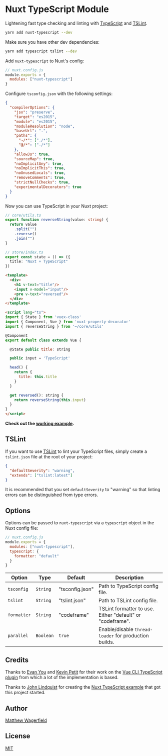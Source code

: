 # Nuxt TypeScript Module

Lightening fast type checking and linting with [TypeScript][typescript] and [TSLint][tslint].

```bash
yarn add nuxt-typescript --dev
```

Make sure you have other dev dependencies:

```bash
yarn add typescript tslint --dev
```

Add `nuxt-typescript` to Nuxt's config:

```js
// nuxt.config.js
module.exports = {
  modules: ["nuxt-typescript"]
}
```

Configure `tsconfig.json` with the following settings:

```json
{
  "compilerOptions": {
    "jsx": "preserve",
    "target": "es2015",
    "module": "es2015",
    "moduleResolution": "node",
    "baseUrl": ".",
    "paths": {
      "~/*": ["./*"],
      "@/*": ["./*"]
    },
    "allowJs": true,
    "sourceMap": true,
    "noImplicitAny": true,
    "noImplicitThis": true,
    "noUnusedLocals": true,
    "removeComments": true,
    "strictNullChecks": true,
    "experimentalDecorators": true
  }
}
```

Now you can use TypeScript in your Nuxt project:

```ts
// core/utils.ts
export function reverseString(value: string) {
  return value
    .split("")
    .reverse()
    .join("")
}
```

```ts
// store/index.ts
export const state = () => ({
  title: "Nuxt + TypeScript"
})
```

```html
<template>
  <div>
    <h1 v-text="title"/>
    <input v-model="input"/>
    <pre v-text="reversed"/>
  </div>
</template>

<script lang="ts">
import { State } from 'vuex-class'
import { Component, Vue } from 'nuxt-property-decorator'
import { reverseString } from '~/core/utils'

@Component
export default class extends Vue {

  @State public title: string

  public input = 'TypeScript'

  head() {
    return {
      title: this.title
    }
  }

  get reversed(): string {
    return reverseString(this.input)
  }
}
</script>
```

**Check out the [working example](example).**

## TSLint

If you want to use [TSLint][tslint] to lint your TypeScript files, simply create a `tslint.json` file at the root of your project:

```json
{
  "defaultSeverity": "warning",
  "extends": ["tslint:latest"]
}
```

It is recommended that you set `defaultSeverity` to "warning" so that linting errors can be distinguished from type errors.

## Options

Options can be passed to `nuxt-typescript` via a `typescript` object in the Nuxt config file:

```js
// nuxt.config.js
module.exports = {
  modules: ["nuxt-typescript"],
  typescript: {
    formatter: "default"
  }
}
```

| Option      | Type      | Default         | Description                                               |
| ----------- | --------- | --------------- | --------------------------------------------------------- |
| `tsconfig`  | `String`  | "tsconfig.json" | Path to TypeScript config file.                           |
| `tslint`    | `String`  | "tslint.json"   | Path to TSLint config file.                               |
| `formatter` | `String`  | "codeframe"     | TSLint formatter to use. Either "default" or "codeframe". |
| `parallel`  | `Boolean` | `true`          | Enable/disable `thread-loader` for production builds.     |

## Credits

Thanks to [Evan You][evanyou] and [Kevin Petit][kevinpetit] for their work on the [Vue CLI TypeScript plugin][vue-cli-typescript] from which a lot of the implementation is based.

Thanks to [John Lindquist][johnlindquist] for creating the [Nuxt TypeScript example][nuxt-typescript-example] that got this project started.

## Author

[Matthew Wagerfield][wagerfield]

## License

[MIT][mit]

[nuxt]: https://nuxtjs.org
[tslint]: https://palantir.github.io/tslint
[typescript]: http://www.typescriptlang.org
[nuxt-typescript-example]: https://github.com/nuxt/nuxt.js/tree/dev/examples/typescript
[vue-cli-typescript]: https://github.com/vuejs/vue-cli/tree/dev/packages/%40vue/cli-plugin-typescript
[evanyou]: https://github.com/yyx990803
[johnlindquist]: https://github.com/johnlindquist
[kevinpetit]: https://github.com/kvpt
[wagerfield]: https://github.com/wagerfield
[mit]: https://opensource.org/licenses/MIT
